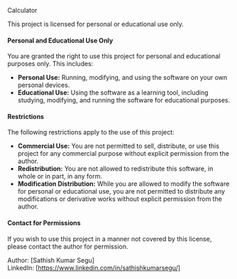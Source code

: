 Calculator

This project is licensed for personal or educational use only.

#### Personal and Educational Use Only

You are granted the right to use this project for personal and educational purposes only. This includes:

- **Personal Use:** Running, modifying, and using the software on your own personal devices.
- **Educational Use:** Using the software as a learning tool, including studying, modifying, and running the software for educational purposes.

#### Restrictions

The following restrictions apply to the use of this project:

- **Commercial Use:** You are not permitted to sell, distribute, or use this project for any commercial purpose without explicit permission from the author.
- **Redistribution:** You are not allowed to redistribute this software, in whole or in part, in any form.
- **Modification Distribution:** While you are allowed to modify the software for personal or educational use, you are not permitted to distribute any modifications or derivative works without explicit permission from the author.

#### Contact for Permissions

If you wish to use this project in a manner not covered by this license, please contact the author for permission.

Author: [Sathish Kumar Segu]  
LinkedIn: [https://www.linkedin.com/in/sathishkumarsegu/]
